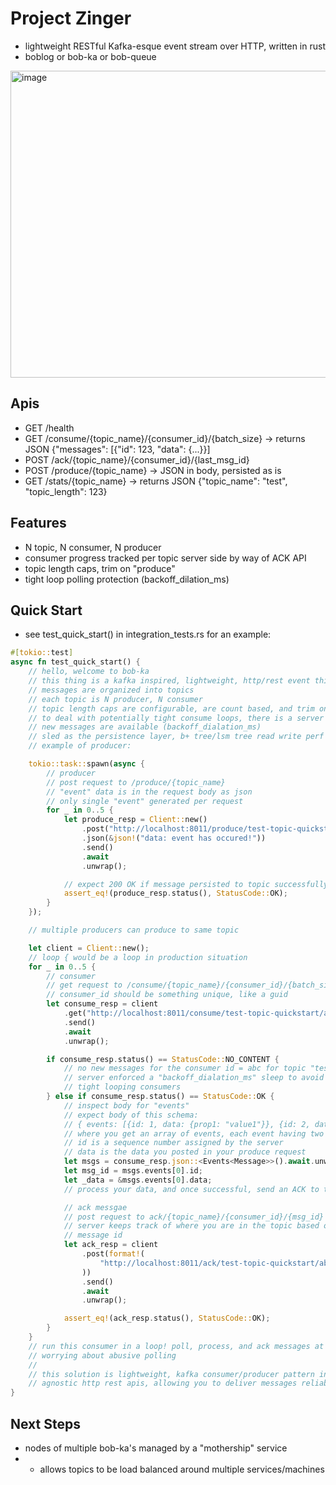 # Project Zinger
- lightweight RESTful Kafka-esque event stream over HTTP, written in rust
- boblog or bob-ka or bob-queue

<img width="641" height="491" alt="image" src="https://github.com/user-attachments/assets/612410ec-70d3-4120-bb24-669dc454efd7" />

## Apis
- GET /health
- GET /consume/{topic_name}/{consumer_id}/{batch_size} -> returns JSON {"messages": [{"id": 123, "data": {...}}]
- POST /ack/{topic_name}/{consumer_id}/{last_msg_id}
- POST /produce/{topic_name} -> JSON in body, persisted as is
- GET /stats/{topic_name} -> returns JSON {"topic_name": "test", "topic_length": 123}
 
## Features
- N topic, N consumer, N producer
- consumer progress tracked per topic server side by way of ACK API
- topic length caps, trim on "produce"
- tight loop polling protection (backoff_dilation_ms)

## Quick Start
- see test_quick_start() in integration_tests.rs for an example:
```rust
#[tokio::test]
async fn test_quick_start() {
    // hello, welcome to bob-ka
    // this thing is a kafka inspired, lightweight, http/rest event thing
    // messages are organized into topics
    // each topic is N producer, N consumer
    // topic length caps are configurable, are count based, and trim on write
    // to deal with potentially tight consume loops, there is a server side sleep enforced when no
    // new messages are available (backoff_dialation_ms)
    // sled as the persistence layer, b+ tree/lsm tree read write perf in embedded db
    // example of producer:

    tokio::task::spawn(async {
        // producer
        // post request to /produce/{topic_name}
        // "event" data is in the request body as json
        // only single "event" generated per request
        for _ in 0..5 {
            let produce_resp = Client::new()
                .post("http://localhost:8011/produce/test-topic-quickstart")
                .json(&json!("data: event has occured!"))
                .send()
                .await
                .unwrap();

            // expect 200 OK if message persisted to topic successfully
            assert_eq!(produce_resp.status(), StatusCode::OK);
        }
    });

    // multiple producers can produce to same topic

    let client = Client::new();
    // loop { would be a loop in production situation
    for _ in 0..5 {
        // consumer
        // get request to /consume/{topic_name}/{consumer_id}/{batch_size}
        // consumer_id should be something unique, like a guid
        let consume_resp = client
            .get("http://localhost:8011/consume/test-topic-quickstart/abc/2")
            .send()
            .await
            .unwrap();

        if consume_resp.status() == StatusCode::NO_CONTENT {
            // no new messages for the consumer id = abc for topic "test-topic"
            // server enforced a "backoff_dialation_ms" sleep to avoid
            // tight looping consumers
        } else if consume_resp.status() == StatusCode::OK {
            // inspect body for "events"
            // expect body of this schema:
            // { events: [{id: 1, data: {prop1: "value1"}}, {id: 2, data: {prop1: "value2"}]}
            // where you get an array of events, each event having two keys: id and data
            // id is a sequence number assigned by the server
            // data is the data you posted in your produce request
            let msgs = consume_resp.json::<Events<Message>>().await.unwrap();
            let msg_id = msgs.events[0].id;
            let _data = &msgs.events[0].data;
            // process your data, and once successful, send an ACK to the server for the ID

            // ack messgae
            // post request to ack/{topic_name}/{consumer_id}/{msg_id}
            // server keeps track of where you are in the topic based on consumerid and last ack'd
            // message id
            let ack_resp = client
                .post(format!(
                    "http://localhost:8011/ack/test-topic-quickstart/abc/{msg_id}"
                ))
                .send()
                .await
                .unwrap();

            assert_eq!(ack_resp.status(), StatusCode::OK);
        }
    }
    // run this consumer in a loop! poll, process, and ack messages at your own leisure, without
    // worrying about abusive polling
    //
    // this solution is lightweight, kafka consumer/producer pattern inspried, with language
    // agnostic http rest apis, allowing you to deliver messages reliably in any environment
}
```

## Next Steps
- nodes of multiple bob-ka's managed by a "mothership" service
- - allows topics to be load balanced around multiple services/machines
